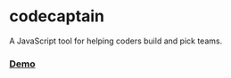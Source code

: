 codecaptain
===========

A JavaScript tool for helping coders build and pick teams.

### [Demo](https://cdn.rawgit.com/SeattlePubJS/codecaptain/ce05b0511adcb6bb9d2839bbe9ccb2e3cf0f058d/app/index.html)
